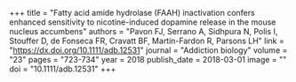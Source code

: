 +++
title = "Fatty acid amide hydrolase (FAAH) inactivation confers enhanced sensitivity to nicotine-induced dopamine release in the mouse nucleus accumbens"
authors = "Pavon FJ, Serrano A, Sidhpura N, Polis I, Stouffer D, de Fonseca FR, Cravatt BF, Martin-Fardon R, Parsons LH"
link = "https://dx.doi.org/10.1111/adb.12531"
journal = "Addiction biology"
volume = "23"
pages = "723-734"
year = 2018
publish_date = 2018-03-01
image = ""
doi = "10.1111/adb.12531"
+++